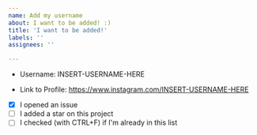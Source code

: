 ```yaml
---
name: Add my username
about: I want to be added! :)
title: 'I want to be added!'
labels: ''
assignees: ''

---
```


- Username: INSERT-USERNAME-HERE
  
- Link to Profile: https://www.instagram.com/INSERT-USERNAME-HERE

- [x] I opened an issue
- [ ] I added a star on this project
- [ ] I checked (with CTRL+F) if I'm already in this list

